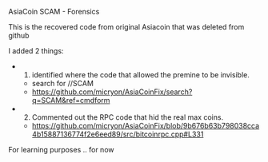 AsiaCoin SCAM - Forensics

This is the recovered code from original Asiacoin that was deleted from github

I added 2 things:
  - 1) identified where the code that allowed the premine to be invisible.  
    - search for //SCAM  
    - https://github.com/micryon/AsiaCoinFix/search?q=SCAM&ref=cmdform
  - 2) Commented out the RPC code that hid the real max coins.
    - https://github.com/micryon/AsiaCoinFix/blob/9b676b63b798038cca4b15887136774f2e6eed89/src/bitcoinrpc.cpp#L331
    
For learning purposes .. for now

  
    
